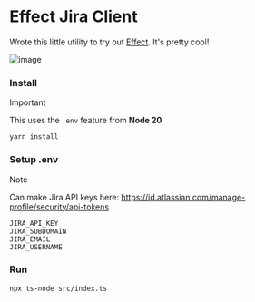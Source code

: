 # Effect Jira Client

Wrote this little utility to try out [Effect](https://effect.website/). It's pretty cool!

![image](https://github.com/leggomuhgreggo/effect-jira-client/assets/2213636/fe5d72b9-ca50-48f9-a189-8a95a81a8720)



### Install

> [!IMPORTANT]
> This uses the `.env` feature from **Node 20**

```
yarn install
```

### Setup .env

> [!NOTE]
> Can make Jira API keys here:
> https://id.atlassian.com/manage-profile/security/api-tokens

```
JIRA_API_KEY
JIRA_SUBDOMAIN
JIRA_EMAIL
JIRA_USERNAME
```

### Run 

```
npx ts-node src/index.ts
```
